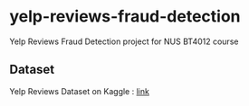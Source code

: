 # yelp-reviews-fraud-detection
Yelp Reviews Fraud Detection project for NUS BT4012 course

## Dataset 
Yelp Reviews Dataset on Kaggle : [link](https://www.kaggle.com/datasets/ahmeddheyaa/yelpreviwsdb)